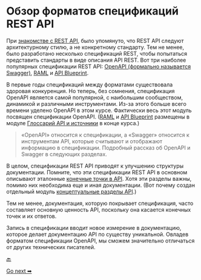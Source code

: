 # Обзор форматов спецификаций REST API

При [знакомстве с REST API](../introduction-rest-apis/what-is-rest-api.md), было упомянуто, что REST API следуют архитектурному стилю, а не конкретному стандарту. Тем не менее, было разработано несколько спецификаций REST, чтобы попытаться представить стандарты в виде описания API REST. Вот три наиболее популярных спецификации REST API: [OpenAPI (формально называется Swagger)](https://github.com/OAI/OpenAPI-Specification), [RAML](https://raml.org/) и [API Blueprint](https://apiblueprint.org/).

В первые годы спецификаций между форматами существовала здоровая конкуренция. Но теперь, без сомнения, спецификация OpenAPI является самой популярной, с наибольшим сообществом, динамикой и различными инструментами. Из-за этого больше всего времени уделено OpenAPI в этом курсе. Фактически весь этот модуль посвящен спецификации OpenAPI. ([RAML](../glossary-and-resourses/RAML-tutorial.md) и [API Blueprint](../glossary-and-resourses/API-Blueprint-tutorial.md) размещены в модуле [Глоссарий API и источники](../glossary-and-resourses/README.md) в конце курса.)

> «OpenAPI» относится к спецификации, а «Swagger» относится к инструментам API, которые считывают и отображают информацию в спецификации. Подробный рассказ об OpenAPI и Swagger в следующих разделах.

В целом, спецификации REST API приводят к улучшению структуры документации. Помните, что эти спецификации REST API в основном описывают эталонные [конечные точки в API](../documenting-api-endpoints/README.md). Хотя эти разделы важны, помимо них необходима еще и иная документации. (Вот почему создан отдельный модуль [концептуальные разделы API](../conceptual-topics/README.md).)

Тем не менее, документация, которую покрывает спецификация, часто составляет основную ценность API, поскольку она касается конечных точек и их ответов.

Запись в спецификации вводит новое измерение в документацию, которое делает документацию API по существу уникальной. Овладев форматом спецификации OpenAPI, мы сможем значительно отличаться от других технических писателей.


[🔙](README.md)

[Go next ➡](introduction-openapi-and-swagger.md)
